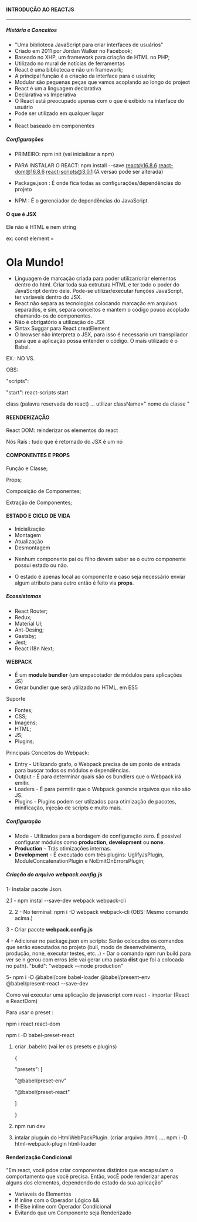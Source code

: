 #### INTRODUÇÃO AO REACTJS

____________________________________________

##### História e Conceitos

- "Uma biblioteca JavaScript para criar interfaces de usuários"
- Criado em 2011 por Jordan Walker no Facebook;
- Baseado no XHP, um framework para criação de HTML no PHP;
- Utilizado no mural de notícias de ferramentas
- React é uma biblioteca e não um framework;
- A principal função é a criação da interface para o usuário;
- Modular são pequenas peças que vamos acoplando ao longo do projeot
- React é um a linguagem declarativa
- Declarativa vs Imperativa
- O React está preocupado apenas com o que é exibido na interface do usuário
- Pode ser utilizado em qualquer lugar
- 
- React baseado em componentes

##### Configurações

- PRIMEIRO: npm init (vai inicializar a npm)

- PARA INSTALAR O REACT:  npm install --save react@16.8.6 react-dom@16.8.6  react-scripts@3.0.1  (A versao pode ser alterada)
- Package.json : É onde fica todas as configurações/dependências do projeto
- NPM : É o gerenciador de dependências do JavaScript                                        

#### O que é JSX

Ele não é HTML e nem string

ex: const element = <h1> Ola Mundo! </h1>

- Linguagem de marcação criada para poder utilizar/criar elementos dentro do html. Criar toda sua extrutura HTML e ter todo o poder do JavaScript dentro dele. Pode-se utilizar/executar funções JavaScript, ter variaveis dentro do JSX.
- React não separa as tecnologias colocando marcação em arquivos separados, e sim, separa conceitos e mantem o código pouco acoplado chamando-os de componentes.
- Não é obrigatório a utilização do JSX
- Sintax Suggar para React.creatElement
- O browser não interpreta o JSX, para isso é necessario um transpilador para que a aplicação possa entender o código. O mais utilizado é o Babel.

EX.: NO VS.



OBS:

 "scripts": 

  "start":  react-scripts start



class (palavra reservada do react) ... utilizar className=" nome da classe "



#### REENDERIZAÇÃO

React DOM: reinderizar os elementos do react

Nós Raís : tudo que é retornado do JSX é um nó



#### COMPONENTES E PROPS

Função e Classe;

Props;

Composição de Componentes;

Extração de Componentes;



#### ESTADO E CICLO DE VIDA

- Inicialização 
- Montagem  
- Atualização  
- Desmontagem 

* Nenhum componente pai ou filho devem saber se o outro componente possui estado ou não.

- O estado é apenas local ao componente e caso seja necessário enviar algum atributo para outro então é feito via **props**.

##### Ecossistemas

- React Router;
- Redux;
- Material UI;
- Ant-Desing;
- Gastsby;
- Jest;
- React i18n Next;



#### WEBPACK

- É um **module bundler** (um empacotador de módulos para aplicações JS)
- Gerar bundler que será utilizado no HTML, em ES5

Suporte

- Fontes;
- CSS;
- Imagens;
- HTML;
- JS;
- Plugins;

Principais Conceitos do Webpack:

- Entry - Utilizando grafo, o Webpack precisa de um ponto de entrada para buscar todos os módulos e dependências.
- Output - É para determinar quais são os bundlers que o Webpack irá emitir.
- Loaders - É para permitir que o Webpack gerencie arquivos que não são JS.
- Plugins - Plugins podem ser utilzados para otimização de pacotes, minificação, injeção de scripts e muito mais.

##### Configuração

- Mode - Utilizados para a bordagem de configuração zero. É possível configurar módulos como **production, development** ou **none**.
- **Production** - Trás otimizações internas.
- **Development** - É executado com três plugins: UglifyJsPlugin, ModuleConcatenationPlugin e NoEmitOnErrorsPlugin;

##### Criação do arquivo webpack.config.js

1- Instalar pacote Json.

2.1 - npm instal --save-dev webpack webpack-cli

2. 2 - No terminal: npm i -D webpack webpack-cli (OBS: Mesmo comando acima.)



3 - Criar pacote **webpack.config.js** 

4 - Adicionar no package.json em scripts: Serão colocados os comandos que serão executados no projeto (buil, modo de desenvolvimento, produção, none, executar testes, etc...) - Dar o comando npm run build para ver se n gerou com erros (ele vai gerar uma pasta **dist** que foi a colocada no path). "build": "webpack --mode production"

5- npm i -D @babel/core babel-loader @babel/present-env @babel/present-react --save-dev

Como vai executar uma aplicação de javascript com react - importar (React e ReactDom)



Para usar o preset :

npm i react react-dom

npm i -D babel-preset-react

1. criar .babelrc (vai ler os presets e plugins)

   {

   "presets": [

   "@babel/preset-env"

   "@babel/preset-react"

   ]

   }

2. npm run dev

3. intalar pluguin do HtmlWebPackPlugin. (criar arquivo .html) .... npm i -D html-webpack-plugin html-loader



#### Renderização Condicional

"Em react, você pdoe criar componentes distintos que encapsulam o comportamento que você precisa. Então, vocÊ pode renderizar apenas alguns dos elementos, dependendo do estado da sua aplicação"

- Variaveis de Elementos
- If inline com o Operador Lógico &&
- If-Else inline com Operador Condicional
- Evitando que um Componente seja Renderizado

​	
